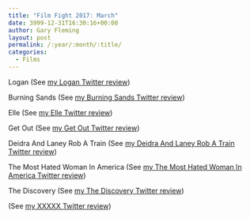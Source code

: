 ```yaml
---
title: "Film Fight 2017: March"
date: 3999-12-31T16:30:16+00:00
author: Gary Fleming
layout: post
permalink: /:year/:month/:title/
categories:
  - Films
---
```


Logan (See [my Logan Twitter review](https://twitter.com/garyfleming/status/840958569621147648))

Burning Sands (See [my Burning Sands Twitter review](https://twitter.com/garyfleming/status/841734791724732417))

Elle (See [my Elle Twitter review](https://twitter.com/garyfleming/status/841735243275096064))

Get Out (See [my Get Out Twitter review](https://twitter.com/garyfleming/status/845366255817297920))

Deidra And Laney Rob A Train (See [my Deidra And Laney Rob A Train Twitter review](https://twitter.com/garyfleming/status/845366478920732673))


The Most Hated Woman In America (See [my The Most Hated Woman In America Twitter review](https://twitter.com/garyfleming/status/847173004505354241))

The Discovery (See [my The Discovery Twitter review](https://twitter.com/garyfleming/status/847917011250413568))

(See [my XXXXX Twitter review]())
